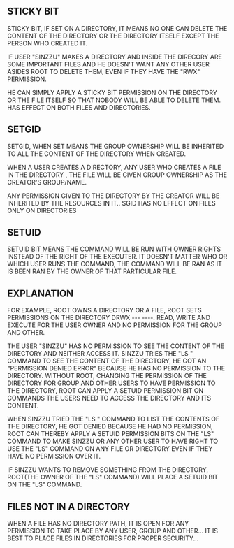 STICKY BIT
--
STICKY BIT, IF SET ON A DIRECTORY, IT MEANS NO ONE CAN DELETE THE CONTENT OF THE DIRECTORY OR THE DIRECTORY ITSELF EXCEPT THE PERSON WHO CREATED IT.

IF USER "SINZZU" MAKES A DIRECTORY AND INSIDE THE DIRECORY ARE SOME IMPORTANT FILES AND HE DOESN'T WANT ANY OTHER USER ASIDES ROOT TO DELETE THEM, EVEN IF THEY HAVE THE "RWX" PERMISSION. 

HE CAN SIMPLY APPLY A STICKY BIT PERMISSION ON THE DIRECTORY OR THE FILE ITSELF SO THAT NOBODY WILL BE ABLE TO DELETE THEM. HAS EFFECT ON BOTH FILES AND DIRECTORIES.

SETGID
--
SETGID, WHEN SET MEANS THE GROUP OWNERSHIP WILL BE INHERITED TO ALL THE CONTENT OF THE DIRECTORY WHEN CREATED.

WHEN A USER CREATES A DIRECTORY, ANY USER WHO CREATES  A FILE IN THE DIRECTORY , THE FILE WILL BE GIVEN GROUP OWNERSHIP AS THE CREATOR'S GROUP/NAME.

ANY PERMISSION GIVEN TO THE DIRECTORY BY THE CREATOR WILL BE INHERITED BY THE RESOURCES IN IT..
SGID HAS NO EFFECT ON FILES ONLY ON DIRECTORIES

SETUID
--
SETUID BIT MEANS THE COMMAND WILL BE RUN WITH OWNER RIGHTS INSTEAD OF THE RIGHT OF THE EXECUTER. IT DOESN'T MATTER WHO OR WHICH USER RUNS THE COMMAND, THE COMMAND WILL BE RAN AS IT IS BEEN RAN BY THE OWNER OF THAT PARTICULAR FILE.

EXPLANATION
--
FOR EXAMPLE, ROOT OWNS A DIRECTORY OR A FILE, ROOT SETS PERMISSIONS ON THE DIRECTORY DRWX --- ----. READ, WRITE AND EXECUTE FOR THE USER OWNER AND NO PERMISSION FOR THE GROUP AND OTHER. 

THE USER "SINZZU" HAS NO PERMISSION TO SEE THE CONTENT OF THE DIRECTORY AND NEITHER ACCESS IT. SINZZU TRIES THE "LS " COMMAND TO SEE THE CONTENT OF THE DIRECTORY, HE GOT AN "PERMISSION DENIED ERROR" BECAUSE HE HAS NO PERMISSION TO THE DIRECTORY. WITHOUT ROOT, CHANGING THE PERMISSION OF THE DIRECTORY FOR GROUP AND OTHER USERS TO HAVE PERMISSION TO THE DIRECTORY, ROOT CAN APPLY  A SETUID PERMISSION BIT ON COMMANDS THE USERS NEED TO ACCESS THE DIRECTORY AND ITS CONTENT.

WHEN SINZZU TRIED THE "LS " COMMAND TO LIST THE CONTENTS OF THE DIRECTORY, HE GOT DENIED BECAUSE HE HAD NO PERMISSION, ROOT CAN THEREBY APPLY  A SETUID PERMISSION BITS ON THE "LS" COMMAND TO MAKE SINZZU OR ANY OTHER USER TO HAVE RIGHT TO USE THE "LS" COMMAND ON ANY FILE OR DIRECTORY EVEN IF THEY HAVE NO PERMISSION OVER IT.

IF SINZZU WANTS TO REMOVE SOMETHING FROM THE DIRECTORY, ROOT(THE OWNER OF THE "LS" COMMAND) WILL PLACE A SETUID BIT ON THE "LS" COMMAND.


FILES NOT IN A DIRECTORY
--
WHEN A FILE HAS NO DIRECTORY PATH, IT IS OPEN FOR ANY PERMISSION TO TAKE PLACE BY ANY USER, GROUP AND OTHER...
IT IS BEST TO PLACE FILES IN DIRECTORIES FOR PROPER SECURITY...
